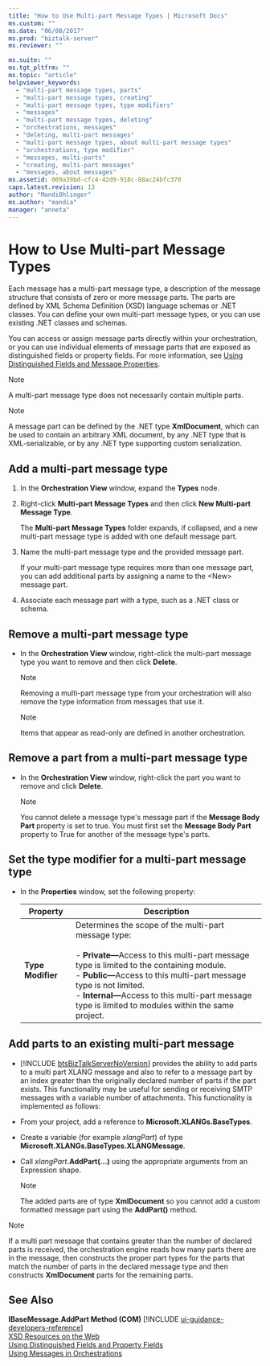 ```yaml
---
title: "How to Use Multi-part Message Types | Microsoft Docs"
ms.custom: ""
ms.date: "06/08/2017"
ms.prod: "biztalk-server"
ms.reviewer: ""

ms.suite: ""
ms.tgt_pltfrm: ""
ms.topic: "article"
helpviewer_keywords: 
  - "multi-part message types, parts"
  - "multi-part message types, creating"
  - "multi-part message types, type modifiers"
  - "messages"
  - "multi-part message types, deleting"
  - "orchestrations, messages"
  - "deleting, multi-part messages"
  - "multi-part message types, about multi-part message types"
  - "orchestrations, type modifier"
  - "messages, multi-parts"
  - "creating, multi-part messages"
  - "messages, about messages"
ms.assetid: 009a39bd-cfc4-42d9-918c-88ac24bfc370
caps.latest.revision: 13
author: "MandiOhlinger"
ms.author: "mandia"
manager: "anneta"
---
```

# How to Use Multi-part Message Types
Each message has a multi-part message type, a description of the message structure that consists of zero or more message parts. The parts are defined by XML Schema Definition (XSD) language schemas or .NET classes. You can define your own multi-part message types, or you can use existing .NET classes and schemas.  

 You can access or assign message parts directly within your orchestration, or you can use individual elements of message parts that are exposed as distinguished fields or property fields. For more information, see [Using Distinguished Fields and Message Properties](../core/using-distinguished-fields-and-property-fields.md).  

> [!NOTE]
>  A multi-part message type does not necessarily contain multiple parts.  

> [!NOTE]
>  A message part can be defined by the .NET type **XmlDocument**, which can be used to contain an arbitrary XML document, by any .NET type that is XML-serializable, or by any .NET type supporting custom serialization.  

## Add a multi-part message type  

1.  In the **Orchestration View** window, expand the **Types** node.  

2.  Right-click **Multi-part Message Types** and then click **New Multi-part Message Type**.  

     The **Multi-part Message Types** folder expands, if collapsed, and a new multi-part message type is added with one default message part.  

3.  Name the multi-part message type and the provided message part.  

     If your multi-part message type requires more than one message part, you can add additional parts by assigning a name to the \<New\> message part.  

4.  Associate each message part with a type, such as a .NET class or schema.  

## Remove a multi-part message type  

-   In the **Orchestration View** window, right-click the multi-part message type you want to remove and then click **Delete**.  

    > [!NOTE]
    >  Removing a multi-part message type from your orchestration will also remove the type information from messages that use it.  

    > [!NOTE]
    >  Items that appear as read-only are defined in another orchestration.  

## Remove a part from a multi-part message type  

-   In the **Orchestration View** window, right-click the part you want to remove and click **Delete**.  

    > [!NOTE]
    >  You cannot delete a message type's message part if the **Message Body Part** property is set to true. You must first set the **Message Body Part** property to True for another of the message type's parts.  

## Set the type modifier for a multi-part message type  

- In the **Properties** window, set the following property:  


  |            Property            |                                                                                                                                                                                        Description                                                                                                                                                                                         |
  |--------------------------------|--------------------------------------------------------------------------------------------------------------------------------------------------------------------------------------------------------------------------------------------------------------------------------------------------------------------------------------------------------------------------------------------|
  | <strong>Type Modifier</strong> | Determines the scope of the multi-part message type:<br /><br /> -   <strong>Private—</strong>Access to this multi-part message type is limited to the containing module.<br />-   <strong>Public—</strong>Access to this multi-part message type is not limited.<br />-   <strong>Internal—</strong>Access to this multi-part message type is limited to modules within the same project. |

## Add parts to an existing multi-part message  

- [!INCLUDE [btsBizTalkServerNoVersion](../includes/btsbiztalkservernoversion-md.md)] provides the ability to add parts to a multi part XLANG message and also to refer to a message part by an index greater than the originally declared number of parts if the part exists. This functionality may be useful for sending or receiving SMTP messages with a variable number of attachments. This functionality is implemented as follows:  

- From your project, add a reference to **Microsoft.XLANGs.BaseTypes**.  

- Create a variable (for example *xlangPart*) of type **Microsoft.XLANGs.BaseTypes.XLANGMessage**.  

- Call <em>xlangPart</em><strong>.AddPart(…)</strong> using the appropriate arguments from an Expression shape.  

  > [!NOTE]
  >  The added parts are of type **XmlDocument** so you cannot add a custom formatted message part using the **AddPart()** method.  

> [!NOTE]
>  If a multi part message that contains greater than the number of declared parts is received, the orchestration engine reads how many parts there are in the message, then constructs the proper part types for the parts that match the number of parts in the declared message type and then constructs **XmlDocument** parts for the remaining parts.  

## See Also  
 <strong>IBaseMessage.AddPart Method (COM)</strong> [!INCLUDE [ui-guidance-developers-reference](../includes/ui-guidance-developers-reference.md)]  
 [XSD Resources on the Web](../core/xsd-resources-on-the-web.md)   
 [Using Distinguished Fields and Property Fields](../core/using-distinguished-fields-and-property-fields.md)   
 [Using Messages in Orchestrations](../core/using-messages-in-orchestrations.md)